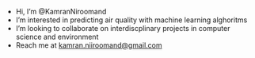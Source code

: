 - Hi, I’m @KamranNiroomand
- I’m interested in predicting air quality with machine learning alghoritms
- I’m looking to collaborate on interdiscplinary projects in computer science and environment
- Reach me at kamran.niiroomand@gmail.com

<!---
KamranNiroomand/KamranNiroomand is a ✨ special ✨ repository because its `README.md` (this file) appears on your GitHub profile.
You can click the Preview link to take a look at your changes.
--->
